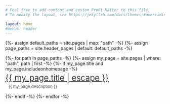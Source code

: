 ```yaml
---
# Feel free to add content and custom Front Matter to this file.
# To modify the layout, see https://jekyllrb.com/docs/themes/#overriding-theme-defaults

layout: home
#menus: header
---
```

{%- assign default_paths = site.pages | map: "path" -%}
{%- assign page_paths = site.header_pages | default: default_paths -%}

<dl>
{%- for path in page_paths -%}
{%- assign my_page = site.pages | where: "path", path | first -%}
{%- if my_page.title and my_page.includeonhomepage -%}
<dt>
<a class="page-link" href="{{ my_page.url | relative_url }}">{{ my_page.title | escape }}</a>
</dt>
<dd>{{ my_page.description }}</dd>
{%- endif -%}
{%- endfor -%}
</dl>

<style>
.page-link { color: #111 !important; line-height: 1.5;}
dt {font-size: 26px; font-weight: 300;}
dd {font-size: 13px; font-weight: 300; margin-left:10px; margin-bottom: 15px}
</style>

